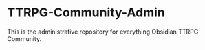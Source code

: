 # TTRPG-Community-Admin
This is the administrative repository for everything Obsidian TTRPG Community.
